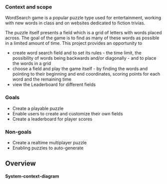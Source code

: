 ### Context and scope

WordSearch game is a popular puzzle type used for entertainment, working with new words in class and on websites dedicated to fiction trivias. 

The puzzle itself presents a field which is a grid of letters with words placed across. The goal of the game is to find as many of these words as possible in a limited amount of time. This project provides an opportunity to

- create word search field and to set its rules - the time limit, the possibility of words being backwards and/or diagonally - and to place the words in a grid 
- choose a field and play the game itself - by finding the words and pointing to their beginning and end coordinates, scoring points for each word and the remaining time
- view the Leaderboard for different fields



### Goals

- Create a playable puzzle
- Enable users to create and customize their own fields
- Create a leaderboard for player scores 



### Non-goals

- Create a realtime multiplayer puzzle
- Enabling puzzles to auto-generate



## Overview





#### **System-context-diagram**
